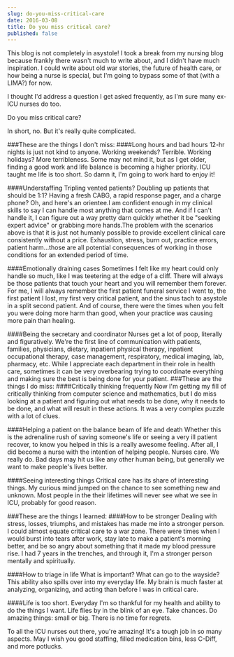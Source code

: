 ```yaml
---
slug: do-you-miss-critical-care
date: 2016-03-08
title: Do you miss critical care?
published: false
---
```


This blog is not completely in asystole! I took a break from my nursing blog because frankly there wasn't much to write about, and I didn't have much inspiration. I could write about old war stories, the future of health care, or how being a nurse is special, but I'm going to bypass some of that (with a LIMA?) for now.

I thought I'd address a question I get asked frequently, as I'm sure many ex-ICU nurses do too.

Do you miss critical care?

In short, no. But it's really quite complicated.

###These are the things I don't miss:
####Long hours and bad hours
12-hr nights is just not kind to anyone. Working weekends? Terrible. Working holidays? More terribleness. Some may not mind it, but as I get older, finding a good work and life balance is becoming a higher priority. ICU taught me life is too short. So damn it, I'm going to work hard to enjoy it!


####Understaffing
Tripling vented patients? Doubling up patients that should be 1:1? Having a fresh CABG, a rapid response pager, and a charge phone? Oh, and here's an orientee.I am confident enough in my clinical skills to say I can handle most anything that comes at me. And if I can't handle it, I can figure out a way pretty darn quickly whether it be "seeking expert advice" or grabbing more hands.The problem with the scenarios above is that it is just not humanly possible to provide excellent clinical care consistently without a price. Exhaustion, stress, burn out, practice errors, patient harm...those are all potential consequences of working in those conditions for an extended period of time.


####Emotionally draining cases
Sometimes I felt like my heart could only handle so much, like I was teetering at the edge of a cliff. There will always be those patients that touch your heart and you will remember them forever. For me, I will always remember the first patient funeral service I went to, the first patient I lost, my first very critical patient, and the sinus tach to asystole in a split second patient. And of course, there were the times when you felt you were doing more harm than good, when your practice was causing more pain than healing.


####Being the secretary and coordinator
Nurses get a lot of poop, literally and figuratively. We're the first line of communication with patients, families, physicians, dietary, inpatient physical therapy, inpatient occupational therapy, case management, respiratory, medical imaging, lab, pharmacy, etc. While I appreciate each department in their role in health care, sometimes it can be very overbearing trying to coordinate everything and making sure the best is being done for your patient.
###These are the things I do miss:
####Critically thinking frequently
Now I'm getting my fill of critically thinking from computer science and mathematics, but I do miss looking at a patient and figuring out what needs to be done, why it needs to be done, and what will result in these actions. It was a very complex puzzle with a lot of clues.


####Helping a patient on the balance beam of life and death
Whether this is the adrenaline rush of saving someone's life or seeing a very ill patient recover, to know you helped in this is a really awesome feeling. After all, I did become a nurse with the intention of helping people. Nurses care. We really do. Bad days may hit us like any other human being, but generally we want to make people's lives better.


####Seeing interesting things
Critical care has its share of interesting things. My curious mind jumped on the chance to see something new and unknown. Most people in the their lifetimes will never see what we see in ICU, probably for good reason.

###These are the things I learned:
####How to be stronger
Dealing with stress, losses, triumphs, and mistakes has made me into a stronger person. I could almost equate critical care to a war zone. There were times when I would burst into tears after work, stay late to make a patient's morning better, and be so angry about something that it made my blood pressure rise. I had 7 years in the trenches, and through it, I'm a stronger person mentally and spiritually.


####How to triage in life
What is important? What can go to the wayside? This ability also spills over into my everyday life. My brain is much faster at analyzing, organizing, and acting than before I was in critical care.


####Life is too short.
Everyday I'm so thankful for my health and ability to do the things I want. Life flies by in the blink of an eye. Take chances. Do amazing things: small or big. There is no time for regrets.

To all the ICU nurses out there, you're amazing! It's a tough job in so many aspects. May I wish you good staffing, filled medication bins, less C-Diff, and more potlucks.